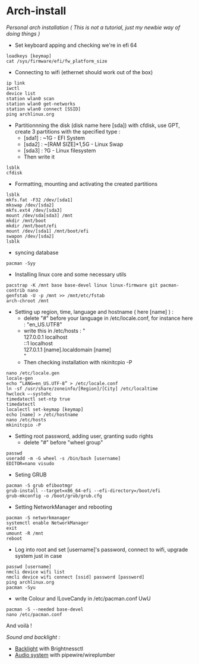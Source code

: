 # Arch-install
*Personal arch installation ( This is not a tutorial, just my newbie way of doing things )*

- Set keyboard apping and checking we're in efi 64
```
loadkeys [keymap]
cat /sys/firmware/efi/fw_platform_size
```
- Connecting to wifi (ethernet should work out of the box)
```
ip link
iwctl
device list
station wlan0 scan
station wlan0 get-networks
station wlan0 connect [SSID]
ping archlinux.org
```
- Partitionnning the disk (disk name here [sda]) with cfdisk, use GPT, create 3 partitions with the specified type :
    - [sda1] : ~1G - EFI  System
    - [sda2] : ~[RAM SIZE]*1,5G - Linux Swap
    - [sda3] : ?G - Linux filesystem
    - Then write it
```
lsblk
cfdisk
```
- Formatting, mounting and activating the created partitions
```
lsblk
mkfs.fat -F32 /dev/[sda1]
mkswap /dev/[sda2]
mkfs.ext4 /dev/[sda3]
mount /dev/sda[sda3] /mnt
mkdir /mnt/boot
mkdir /mnt/boot/efi
mount /dev/[sda1] /mnt/boot/efi
swapon /dev/[sda2]
lsblk
```
- syncing database
```
pacman -Syy
```
- Installing linux core and some necessary utils
```
pacstrap -K /mnt base base-devel linux linux-firmware git pacman-contrib nano
genfstab -U -p /mnt >> /mnt/etc/fstab
arch-chroot /mnt
```
- Setting up region, time, language and hostname ( here [name] ) :
    - delete "#" before your language in /etc/locale.conf, for instance here : "en_US.UTF8"
    - write this in /etc/hosts : "\
    127.0.0.1         localhost\
    ::1               localhost\
    127.0.1.1         [name].localdomain       [name]\
    "
    - Then checking installation with nkinitcpio -P
```
nano /etc/locale.gen
locale-gen
echo “LANG=en_US.UTF-8” > /etc/locale.conf
ln -sf /usr/share/zoneinfo/[Region]/[City] /etc/localtime
hwclock –-systohc
timedatectl set-ntp true
timedatectl
localectl set-keymap [keymap]
echo [name] > /etc/hostname
nano /etc/hosts
mkinitcpio -P
```
- Setting root password, adding user, granting sudo rights
    - delete "#" before "wheel group"
```
passwd
useradd -m -G wheel -s /bin/bash [username]
EDITOR=nano visudo
```
- Seting GRUB
```
pacman -S grub efibootmgr
grub-install --target=x86_64-efi --efi-directory=/boot/efi
grub-mkconfig -o /boot/grub/grub.cfg
```
- Setting NetworkManager and rebooting
```
pacman -S networkmanager
systemctl enable NetworkManager
exit
umount -R /mnt
reboot
```
- Log into root and set [username]'s password, connect to wifi, upgrade system just in case
```
passwd [username]
nmcli device wifi list
nmcli device wifi connect [ssid] password [password]
ping archlinux.org
pacman -Syu
```
- write Colour and ILoveCandy in /etc/pacman.conf UwU
```
pacman -S --needed base-devel
nano /etc/pacman.conf
```
And voilà !

*Sound and backlight :*
- [Backlight](https://wiki.archlinux.org/title/backlight) with Brightnessctl
- [Audio system](https://wiki.archlinux.org/title/sound_system) with pipewire/wireplumber
